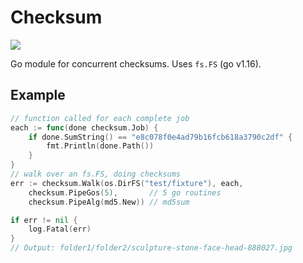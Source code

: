 # Checksum  

[![](https://godoc.org/github.com/srerickson/checksum?status.svg)](https://godoc.org/github.com/srerickson/checksum)

Go module for concurrent checksums. Uses `fs.FS` (go v1.16).

## Example

```go
// function called for each complete job
each := func(done checksum.Job) {
    if done.SumString() == "e8c078f0e4ad79b16fcb618a3790c2df" {
        fmt.Println(done.Path())
    }
}
// walk over an fs.FS, doing checksums
err := checksum.Walk(os.DirFS("test/fixture"), each,
    checksum.PipeGos(5),       // 5 go routines
    checksum.PipeAlg(md5.New)) // md5sum

if err != nil {
    log.Fatal(err)
}
// Output: folder1/folder2/sculpture-stone-face-head-888027.jpg
```